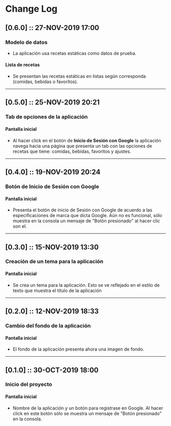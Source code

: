 # Change Log

## [0.6.0] :: 27-NOV-2019 17:00

### Modelo de datos
* La aplicación usa recetas estáticas como datos de prueba.

#### Lista de recetas
* Se presentan las recetas estáticas en listas según corresponda (comidas, bebidas o favoritos).

---

## [0.5.0] :: 25-NOV-2019 20:21

### Tab de opciones de la aplicación
#### Pantalla inicial
* Al hacer click en el botón de **Inicio de Sesión con Google** la aplicación navega hacia una página que presenta un tab con las opciones de recetas que tiene: comidas, bebidas, favoritos y ajustes.

---

## [0.4.0] :: 19-NOV-2019 20:24

### Botón de Inicio de Sesión con Google
#### Pantalla inicial
* Presenta el botón de inicio de Sesión con Google de acuerdo a las especificaciones de marca que dicta Google. Aún no es funcional, sólo muestra en la consola un mensaje de "Botón presionado" al hacer clic son el.

---

## [0.3.0] :: 15-NOV-2019 13:30

### Creación de un tema para la aplicación
#### Pantalla inicial
* Se crea un tema para la aplicación. Esto se ve reflejado en el estilo de texto que muestra el título de la aplicación

---

## [0.2.0] :: 12-NOV-2019 18:33

### Cambio del fondo de la aplicación
#### Pantalla inicial
* El fondo de la aplicación presenta ahora una imagen de fondo. 

---

## [0.1.0] :: 30-OCT-2019 18:00 

### Inicio del proyecto
#### Pantalla inicial
* Nombre de la aplicación y un botón para registrase en Google. Al hacer click en este botón sólo se muestra un mensaje de "Botón presionado" en la consola.